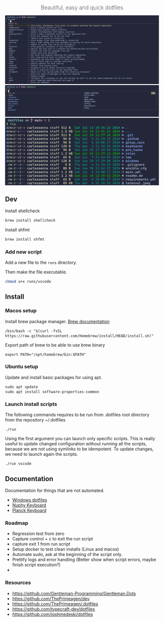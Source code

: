 <h2 style="
    text-align: center;
    font-weight:200;
    font-size: 18px;
">Beautiful, easy and quick dotfiles</h2>
<p align="center">
    <img src="./doc/assets/terminal-completions.png"/>
    <img src="./doc/assets/terminal-fzf-search.png"/>
    <img src="./doc/assets/terminal-ls.png"/>
</p>

## Dev

Install shellcheck

```sh
brew install shellcheck
```

Install shfmt

```sh
brew install shfmt
```

### Add new script

Add a new file to the `runs` directory.

Then make the file executable.

```sh
chmod u+x runs/vscode
```

## Install

### Macos setup

Install brew package manager. [Brew documentation](https://brew.sh)

```shell
/bin/bash -c "$(curl -fsSL https://raw.githubusercontent.com/Homebrew/install/HEAD/install.sh)"
```

Export path of brew to be able to use brew binary

```shell
export PATH="/opt/homebrew/bin:$PATH"
```

### Ubuntu setup

Update and install basic packages for using apt.

```shell
sudo apt update
sudo apt install software-properties-common
```

### Launch install scripts

The following commands requires to be run from .dotfiles root directory from the repository ~/.dotfiles

```shell
./run
```

Using the first argument you can launch only specific scripts. This is really useful to update changed configuration without running all the scripts, because we are not using symlinks to be idempotent. To update changes, we need to launch again the scripts.

```shell
./run vscode
```

## Documentation

Documentation for things that are not automated.

- [Windows dotfiles](./doc/windows/readme.md)
- [Nuphy Keyboard](./doc/keyboards/nuphy-air60v2/readme.md)
- [Planck Keyboard](./doc/keyboards/planck/readme.md)

### Roadmap

- Regression test from zero
- Capture control + c to exit the run script
- capture exit 1 from run script
- Setup docker to test clean installs (Linux and macos)
- Automate sudo, ask at the beginning of the script only.
- Prettify logs and error handling (Better show when script errors, maybe finish script execution?)
- 
### Resources

- https://github.com/Gentleman-Programming/Gentleman.Dots
- https://github.com/ThePrimeagen/dev
- https://github.com/ThePrimeagen/.dotfiles
- https://github.com/typecraft-dev/dotfiles
- https://github.com/joshmedeski/dotfiles
